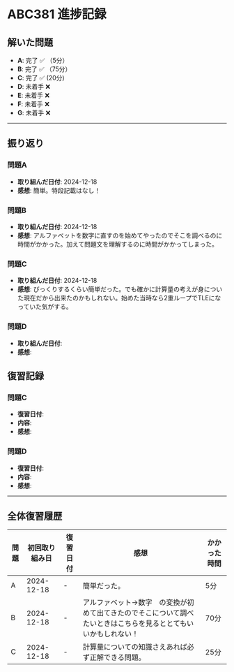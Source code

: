 # ABC381 進捗記録

## 解いた問題
- **A**: 完了 ✅ （5分）
- **B**: 完了 ✅ （75分）
- **C**: 完了 ✅ (20分)
- **D**: 未着手 ❌
- **E**: 未着手 ❌
- **F**: 未着手 ❌
- **G**: 未着手 ❌

---

## 振り返り
### 問題A
- **取り組んだ日付**: 2024-12-18
- **感想**: 簡単。特段記載はなし！

### 問題B
- **取り組んだ日付**: 2024-12-18
- **感想**: アルファベットを数字に直すのを始めてやったのでそこを調べるのに時間がかかった。加えて問題文を理解するのに時間がかかってしまった。

### 問題C
- **取り組んだ日付**: 2024-12-18
- **感想**: びっくりするくらい簡単だった。でも確かに計算量の考えが身についた現在だから出来たのかもしれない。始めた当時なら2重ループでTLEになっていた気がする。

### 問題D
- **取り組んだ日付**: 
- **感想**: 

## 復習記録

### 問題C
- **復習日付**: 
- **内容**: 
- **感想**:

### 問題D
- **復習日付**: 
- **内容**: 
- **感想**: 

---

## 全体復習履歴
| 問題 | 初回取り組み日 | 復習日付     | 感想                                     | かかった時間 |
|------|----------------|--------------|------------------------------------------|--------------|
| A    | 2024-12-18     | -            |  簡単だった。   | 5分         |
| B    | 2024-12-18     | -            | アルファベット→数字　の変換が初めて出てきたのでそこについて調べたいときはこちらを見るととてもいいかもしれない！   | 70分         |
| C    | 2024-12-18     | -            | 計算量についての知識さえあれば必ず正解できる問題。  | 25分         |
